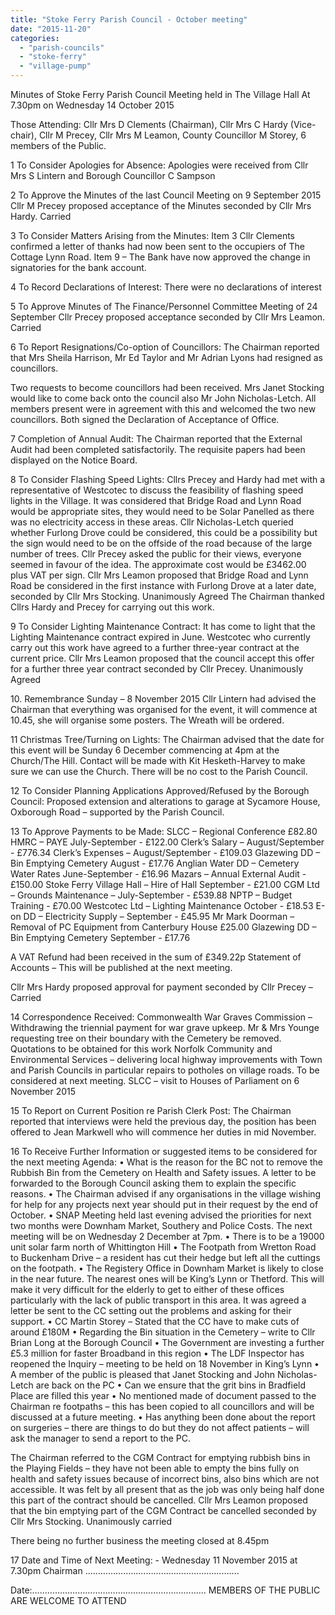 ```yaml
---
title: "Stoke Ferry Parish Council - October meeting"
date: "2015-11-20"
categories: 
  - "parish-councils"
  - "stoke-ferry"
  - "village-pump"
---
```


Minutes of Stoke Ferry Parish Council Meeting held in The Village Hall At 7.30pm on Wednesday 14 October 2015

Those Attending: Cllr Mrs D Clements (Chairman), Cllr Mrs C Hardy (Vice-chair), Cllr M Precey, Cllr Mrs M Leamon, County Councillor M Storey, 6 members of the Public.

1 To Consider Apologies for Absence: Apologies were received from Cllr Mrs S Lintern and Borough Councillor C Sampson

2 To Approve the Minutes of the last Council Meeting on 9 September 2015 Cllr M Precey proposed acceptance of the Minutes seconded by Cllr Mrs Hardy. Carried

3 To Consider Matters Arising from the Minutes: Item 3 Cllr Clements confirmed a letter of thanks had now been sent to the occupiers of The Cottage Lynn Road. Item 9 – The Bank have now approved the change in signatories for the bank account.

4 To Record Declarations of Interest: There were no declarations of interest

5 To Approve Minutes of The Finance/Personnel Committee Meeting of 24 September Cllr Precey proposed acceptance seconded by Cllr Mrs Leamon. Carried

6 To Report Resignations/Co-option of Councillors: The Chairman reported that Mrs Sheila Harrison, Mr Ed Taylor and Mr Adrian Lyons had resigned as councillors.

Two requests to become councillors had been received. Mrs Janet Stocking would like to come back onto the council also Mr John Nicholas-Letch. All members present were in agreement with this and welcomed the two new councillors. Both signed the Declaration of Acceptance of Office.

7 Completion of Annual Audit: The Chairman reported that the External Audit had been completed satisfactorily. The requisite papers had been displayed on the Notice Board.

8 To Consider Flashing Speed Lights: Cllrs Precey and Hardy had met with a representative of Westcotec to discuss the feasibility of flashing speed lights in the Village. It was considered that Bridge Road and Lynn Road would be appropriate sites, they would need to be Solar Panelled as there was no electricity access in these areas. Cllr Nicholas-Letch queried whether Furlong Drove could be considered, this could be a possibility but the sign would need to be on the offside of the road because of the large number of trees. Cllr Precey asked the public for their views, everyone seemed in favour of the idea. The approximate cost would be £3462.00 plus VAT per sign. Cllr Mrs Leamon proposed that Bridge Road and Lynn Road be considered in the first instance with Furlong Drove at a later date, seconded by Cllr Mrs Stocking. Unanimously Agreed The Chairman thanked Cllrs Hardy and Precey for carrying out this work.

9 To Consider Lighting Maintenance Contract: It has come to light that the Lighting Maintenance contract expired in June. Westcotec who currently carry out this work have agreed to a further three-year contract at the current price. Cllr Mrs Leamon proposed that the council accept this offer for a further three year contract seconded by Cllr Precey. Unanimously Agreed

10\. Remembrance Sunday – 8 November 2015 Cllr Lintern had advised the Chairman that everything was organised for the event, it will commence at 10.45, she will organise some posters. The Wreath will be ordered.

11 Christmas Tree/Turning on Lights: The Chairman advised that the date for this event will be Sunday 6 December commencing at 4pm at the Church/The Hill. Contact will be made with Kit Hesketh-Harvey to make sure we can use the Church. There will be no cost to the Parish Council.

12 To Consider Planning Applications Approved/Refused by the Borough Council: Proposed extension and alterations to garage at Sycamore House, Oxborough Road – supported by the Parish Council.

13 To Approve Payments to be Made: SLCC – Regional Conference £82.80 HMRC – PAYE July-September - £122.00 Clerk’s Salary – August/September - £776.34 Clerk’s Expenses – August/September - £109.03 Glazewing DD – Bin Emptying Cemetery August - £17.76 Anglian Water DD – Cemetery Water Rates June-September - £16.96 Mazars – Annual External Audit - £150.00 Stoke Ferry Village Hall – Hire of Hall September - £21.00 CGM Ltd – Grounds Maintenance – July-September - £539.88 NPTP – Budget Training - £70.00 Westcotec Ltd – Lighting Maintenance October - £18.53 E-on DD – Electricity Supply – September - £45.95 Mr Mark Doorman – Removal of PC Equipment from Canterbury House £25.00 Glazewing DD – Bin Emptying Cemetery September - £17.76

A VAT Refund had been received in the sum of £349.22p Statement of Accounts – This will be published at the next meeting.

Cllr Mrs Hardy proposed approval for payment seconded by Cllr Precey – Carried

14 Correspondence Received: Commonwealth War Graves Commission – Withdrawing the triennial payment for war grave upkeep. Mr & Mrs Younge requesting tree on their boundary with the Cemetery be removed. Quotations to be obtained for this work Norfolk Community and Environmental Services – delivering local highway improvements with Town and Parish Councils in particular repairs to potholes on village roads. To be considered at next meeting. SLCC – visit to Houses of Parliament on 6 November 2015

15 To Report on Current Position re Parish Clerk Post: The Chairman reported that interviews were held the previous day, the position has been offered to Jean Markwell who will commence her duties in mid November.

16 To Receive Further Information or suggested items to be considered for the next meeting Agenda: • What is the reason for the BC not to remove the Rubbish Bin from the Cemetery on Health and Safety issues. A letter to be forwarded to the Borough Council asking them to explain the specific reasons. • The Chairman advised if any organisations in the village wishing for help for any projects next year should put in their request by the end of October. • SNAP Meeting held last evening advised the priorities for next two months were Downham Market, Southery and Police Costs. The next meeting will be on Wednesday 2 December at 7pm. • There is to be a 19000 unit solar farm north of Whittington Hill • The Footpath from Wretton Road to Buckenham Drive – a resident has cut their hedge but left all the cuttings on the footpath. • The Registery Office in Downham Market is likely to close in the near future. The nearest ones will be King’s Lynn or Thetford. This will make it very difficult for the elderly to get to either of these offices particularly with the lack of public transport in this area. It was agreed a letter be sent to the CC setting out the problems and asking for their support. • CC Martin Storey – Stated that the CC have to make cuts of around £180M • Regarding the Bin situation in the Cemetery – write to Cllr Brian Long at the Borough Council • The Government are investing a further £5.3 million for faster Broadband in this region • The LDF Inspector has reopened the Inquiry – meeting to be held on 18 November in King’s Lynn • A member of the public is pleased that Janet Stocking and John Nicholas-Letch are back on the PC • Can we ensure that the grit bins in Bradfield Place are filled this year • No mentioned made of document passed to the Chairman re footpaths – this has been copied to all councillors and will be discussed at a future meeting. • Has anything been done about the report on surgeries – there are things to do but they do not affect patients – will ask the manager to send a report to the PC.

The Chairman referred to the CGM Contract for emptying rubbish bins in the Playing Fields – they have not been able to empty the bins fully on health and safety issues because of incorrect bins, also bins which are not accessible. It was felt by all present that as the job was only being half done this part of the contract should be cancelled. Cllr Mrs Leamon proposed that the bin emptying part of the CGM Contract be cancelled seconded by Cllr Mrs Stocking. Unanimously carried

There being no further business the meeting closed at 8.45pm

17 Date and Time of Next Meeting: - Wednesday 11 November 2015 at 7.30pm Chairman …………………………………………………….

Date:…………………………………………………………… MEMBERS OF THE PUBLIC ARE WELCOME TO ATTEND
